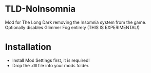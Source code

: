 # TLD-NoInsomnia
Mod for The Long Dark removing the Insomnia system from the game. Optionally disables Glimmer Fog entirely (THIS IS EXPERIMENTAL!)

# Installation

- Install Mod Settings first, it is required!
- Drop the .dll file into your mods folder.
